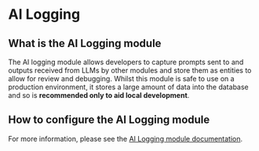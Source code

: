 # AI Logging
## What is the AI Logging module
The AI logging module allows developers to capture prompts sent to and outputs
received from LLMs by other modules and store them as entities to allow for
review and debugging. Whilst this module is safe to use on a production
environment, it stores a large amount of data into the database and so is
**recommended only to aid local development**.

## How to configure the AI Logging module
For more information, please see the [AI Logging module documentation](https://project.pages.drupalcode.org/ai/latest/modules/ai_logging/index.md).
